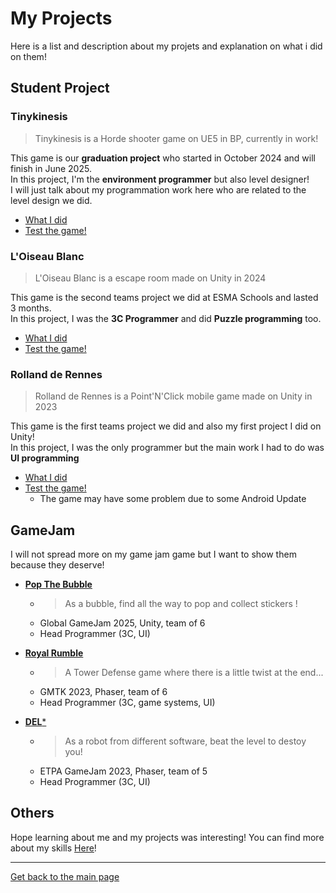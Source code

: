 # My Projects

Here is a list and description about my projets and explanation on what i did on them!

## Student Project

### Tinykinesis
> Tinykinesis is a Horde shooter game on UE5 in BP, currently in work!

This game is our **graduation project** who started in October 2024 and will finish in June 2025.  
In this project, I'm the **environment programmer** but also level designer!  
I will just talk about my programmation work here who are related to the level design we did.   

* [What I did](https://github.com/AshiyroMisachi/RiallotAlexandre_Portfolio/blob/main/Projects/Tinykinesis/Tinykinesis.md)
* [Test the game!](https://barna-bus.itch.io/tinykinesis)

### L'Oiseau Blanc
> L'Oiseau Blanc is a escape room made on Unity in 2024   

This game is the second teams project we did at ESMA Schools and lasted 3 months.   
In this project, I was the **3C Programmer** and did **Puzzle programming** too.

* [What I did](https://github.com/AshiyroMisachi/RiallotAlexandre_Portfolio/blob/main/Projects/L'Oiseau%20Blanc/LOiseauBlanc.md) 
* [Test the game!](https://github.com/AshiyroMisachi/PEZ-GroupeG-LOiseauBlanc)

### Rolland de Rennes
> Rolland de Rennes is a Point'N'Click mobile game made on Unity in 2023

This game is the first teams project we did and also my first project I did on Unity!   
In this project, I was the only programmer but the main work I had to do was **UI programming**

* [What I did](https://github.com/AshiyroMisachi/RiallotAlexandre_Portfolio/blob/main/Projects/Rolland%20de%20Rennes/RollandDeRennes.md)
* [Test the game!](https://maerys.itch.io/rolland-de-rennes)
    * The game may have some problem due to some Android Update

## GameJam
I will not spread more on my game jam game but I want to show them because they deserve!

* [**Pop The Bubble**](https://maerys.itch.io/pop-the-bubble)
    * > As a bubble, find all the way to pop and collect stickers !
    * Global GameJam 2025, Unity, team of 6
    * Head Programmer (3C, UI)

*  [**Royal Rumble**](https://maerys.itch.io/royal-rumble)
    * > A Tower Defense game where there is a little twist at the end...
    *  GMTK 2023, Phaser, team of 6
    * Head Programmer (3C, game systems, UI)

* [**DEL***](https://sangagin.itch.io/deletoile)
    * > As a robot from different software, beat the level to destoy you!
    * ETPA GameJam 2023, Phaser, team of 5
    * Head Programmer (3C, UI)

## Others
Hope learning about me and my projects was interesting! You can find more about my skills [Here](https://github.com/AshiyroMisachi/RiallotAlexandre_Portfolio/blob/main/Skills/Skills.md)!

***

[Get back to the main page](https://github.com/AshiyroMisachi/RiallotAlexandre_Portfolio)